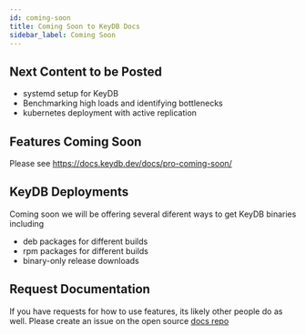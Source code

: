 ```yaml
---
id: coming-soon
title: Coming Soon to KeyDB Docs
sidebar_label: Coming Soon
---
```

<div id="blog_body">

## Next Content to be Posted
* systemd setup for KeyDB
* Benchmarking high loads and identifying bottlenecks
* kubernetes deployment with active replication

## Features Coming Soon

Please see https://docs.keydb.dev/docs/pro-coming-soon/

## KeyDB Deployments

Coming soon we will be offering several diferent ways to get KeyDB binaries including
* deb packages for different builds
* rpm packages for different builds
* binary-only release downloads

## Request Documentation

If you have requests for how to use features, its likely other people do as well. Please create an issue on the open source [docs repo](https://github.com/benschermel/KeyDB-docs/issues)
</div>

